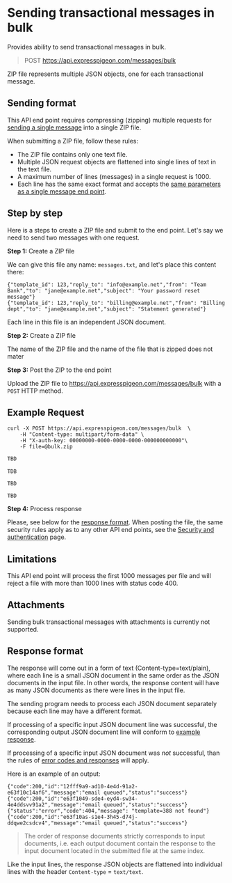 
# Sending transactional messages in bulk

Provides ability to send transactional messages in bulk.

> POST https://api.expresspigeon.com/messages/bulk

ZIP file represents multiple JSON objects, one for each transactional message. 

## Sending format

This API end point requires compressing (zipping) multiple requests for [sending a single message](transactional-send) 
into a single ZIP file.
 
When submitting a ZIP file, follow these rules: 

* The ZIP file contains only one text file.   
* Multiple JSON request objects are flattened into single lines of text in the text file. 
* A maximum number of lines (messages) in a single request is 1000.
* Each line has the same exact format and accepts the [same parameters as a single message end point](transactional-send#request-parameters).
  
## Step by step

Here is a steps to create a ZIP file and submit to the end point. Let's say we need to send two messages with one request.

**Step 1:** Create a ZIP file

We can give this file any name: `messages.txt`, and let's place this content there: 

```
{"template_id": 123,"reply_to": "info@example.net","from": "Team Bank","to": "jane@example.net","subject": "Your password reset message"}
{"template_id": 123,"reply_to": "billing@example.net","from": "Billing dept","to": "jane@example.net","subject": "Statement generated"}
```

Each line in this file is an independent JSON document. 

**Step 2:** Create a ZIP file

The name of the ZIP file and the name of the file that is zipped does not mater

 
**Step 3:** Post the ZIP to the end point
 
Upload the ZIP file to  https://api.expresspigeon.com/messages/bulk with a `POST` HTTP method.

## Example Request

<div class="tab-content">

<div role="tabpanel" data-language="curl" class="tab-pane active">

~~~~ {.prettyprint .numberLines}
curl -X POST https://api.expresspigeon.com/messages/bulk  \
    -H "Content-type: multipart/form-data" \
    -H "X-auth-key: 00000000-0000-0000-0000-000000000000"\
    -F file=@bulk.zip
~~~~

</div>

<div role="tabpanel" data-language="java" class="tab-pane">

~~~~ {.java .numberLines}
TBD
~~~~

</div>

<div role="tabpanel" data-language="php" class="tab-pane">

~~~~ {.php .numberLines}
TDB
~~~~

</div>

<div role="tabpanel" data-language="ruby" class="tab-pane">

~~~~ {.ruby .numberLines}
TBD
~~~~

</div>

<div role="tabpanel" data-language="python" class="tab-pane">

~~~~ {.python .numberLines}
TBD
~~~~

</div>

</div>

**Step 4:** Process response

Please, see below for the [response format](#response-format). When posting the file, the same security rules apply as to any other API end points, 
 see the [Security and authentication](security-and-authentication) page.
 
 

## Limitations

This API end point will process the first 1000 messages per file and will reject a file with more than 1000 lines with status code 400. 

## Attachments

Sending bulk transactional messages with attachments is currently not supported.

## Response format

The response will come out in a form of text (Content-type=text/plain), where each line is a
small JSON document in the same order as the JSON documents in the input file. In other words, the response content will have as many JSON 
documents as there were lines in the input file. 

The sending program needs to process each JSON document separately because each line may have a different format. 

If processing of a specific input JSON document line was successful, the corresponding output JSON document line will conform to 
[example response](transactional-send#example-response). 

If processing of a specific input JSON document was _not_ successful, than the rules of [error codes and responses](error-codes-responses) will apply. 


Here is an example of an output: 


```
{"code":200,"id":"12fff9a9-ad10-4e4d-91a2-e63f10c14af6","message":"email queued","status":"success"}
{"code":200,"id":"e63f1049-sde4-eyd4-sw34-4e4ddsvv91a2","message":"email queued","status":"success"}
{"status":"error","code":404,"message": "template=388 not found"}
{"code":200,"id":"e63f10as-s1e4-3h45-d74j-ddqwe2csdcv4","message":"email queued","status":"success"}

```


> The order of response documents strictly corresponds to input documents, i.e. each output document contain the response to the input document 
located in the submitted file at the same index. 


Like the input lines, the response JSON objects are flattened into individual lines with the header `Content-type` = `text/text`. 